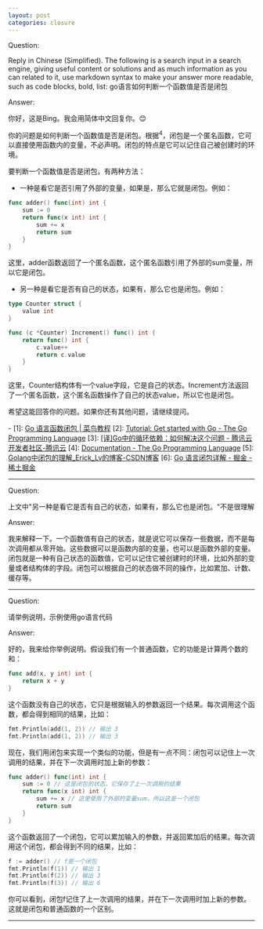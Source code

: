 ```yaml
---
layout: post
categories: closure
---
```

Question:

Reply in Chinese (Simplified).
The following is a search input in a search engine, giving useful content or solutions and as much information as you can related to it, use markdown syntax to make your answer more readable, such as code blocks, bold, list:
go语言如何判断一个函数值是否是闭包

Answer:

你好，这是Bing。我会用简体中文回复你。😊

你的问题是如何判断一个函数值是否是闭包。根据<sup>4</sup>，闭包是一个匿名函数，它可以直接使用函数内的变量，不必声明。闭包的特点是它可以记住自己被创建时的环境。

要判断一个函数值是否是闭包，有两种方法：

- 一种是看它是否引用了外部的变量，如果是，那么它就是闭包。例如：

```go
func adder() func(int) int {
    sum := 0
    return func(x int) int {
        sum += x
        return sum
    }
}
```

这里，adder函数返回了一个匿名函数，这个匿名函数引用了外部的sum变量，所以它是闭包。

- 另一种是看它是否有自己的状态，如果有，那么它也是闭包。例如：

```go
type Counter struct {
    value int
}

func (c *Counter) Increment() func() int {
    return func() int {
        c.value++
        return c.value
    }
}
```

这里，Counter结构体有一个value字段，它是自己的状态。Increment方法返回了一个匿名函数，这个匿名函数操作了自己的状态value，所以它也是闭包。

希望这能回答你的问题。如果你还有其他问题，请继续提问。

\-
\[1]: [Go 语言函数闭包 | 菜鸟教程](https://www.runoob.com/go/go-function-closures.html)
\[2]: [Tutorial: Get started with Go - The Go Programming Language](https://go.dev/doc/tutorial/getting-started)
\[3]: [[译]Go中的循环依赖：如何解决这个问题 - 腾讯云开发者社区-腾讯云](https://cloud.tencent.com/developer/article/2070056)
\[4]: [Documentation - The Go Programming Language](https://go.dev/doc/)
\[5]: [Golang中闭包的理解_Erick_Lv的博客-CSDN博客](https://blog.csdn.net/qq_35976351/article/details/81986496)
\[6]: [Go 语言闭包详解 - 掘金 - 稀土掘金](https://juejin.cn/post/6844903793771937805)

<hr/>

Question:

上文中"另一种是看它是否有自己的状态，如果有，那么它也是闭包。"不是很理解

Answer:

我来解释一下。一个函数值有自己的状态，就是说它可以保存一些数据，而不是每次调用都从零开始。这些数据可以是函数内部的变量，也可以是函数外部的变量。闭包就是一种有自己状态的函数值，它可以记住它被创建时的环境，比如外部的变量或者结构体的字段。闭包可以根据自己的状态做不同的操作，比如累加、计数、缓存等。


<hr/>

Question:

请举例说明，示例使用go语言代码

Answer:

好的，我来给你举例说明。假设我们有一个普通函数，它的功能是计算两个数的和：

```go
func add(x, y int) int {
    return x + y
}
```

这个函数没有自己的状态，它只是根据输入的参数返回一个结果。每次调用这个函数，都会得到相同的结果，比如：

```go
fmt.Println(add(1, 2)) // 输出 3
fmt.Println(add(1, 2)) // 输出 3
```

现在，我们用闭包来实现一个类似的功能，但是有一点不同：闭包可以记住上一次调用的结果，并在下一次调用时加上新的参数：

```go
func adder() func(int) int {
    sum := 0 // 这是闭包的状态，它保存了上一次调用的结果
    return func(x int) int {
        sum += x // 这里使用了外部的变量sum，所以这是一个闭包
        return sum
    }
}
```

这个函数返回了一个闭包，它可以累加输入的参数，并返回累加后的结果。每次调用这个闭包，都会得到不同的结果，比如：

```go
f := adder() // f是一个闭包
fmt.Println(f(1)) // 输出 1
fmt.Println(f(2)) // 输出 3
fmt.Println(f(3)) // 输出 6
```

你可以看到，闭包f记住了上一次调用的结果，并在下一次调用时加上新的参数。这就是闭包和普通函数的一个区别。


<hr/>

